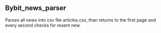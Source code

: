 ## Bybit_news_parser

Parses all news into csv file articles.csv, than returns to the first page and every second checks for resent new.
